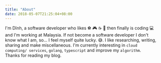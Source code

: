 ```yaml
---
title: "About"
date: 2018-05-07T21:25:04+08:00
---
```


I'm Dĩnh, a software developer who likes ⚽ 🎮 ☕ 🍺 then finally is coding 💻 and I'm working at Malaysia. If not become a software developer I don't know what I am, so... I feel myself quite lucky. 😅. I like researching, writing, sharing and make miscellaneous. I'm currently interesting in `cloud computing/ services`, `golang`, `typescript` and improve my `algorithm`.
<br>
Thanks for reading my blog.

